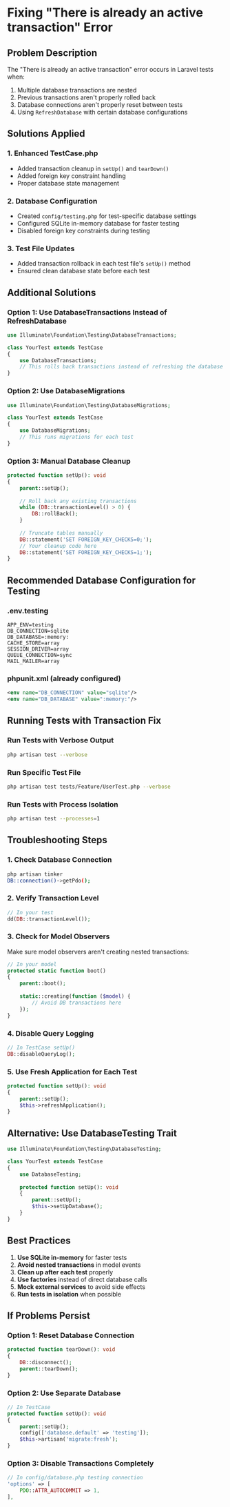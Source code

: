 # Fixing "There is already an active transaction" Error

## Problem Description
The "There is already an active transaction" error occurs in Laravel tests when:
1. Multiple database transactions are nested
2. Previous transactions aren't properly rolled back
3. Database connections aren't properly reset between tests
4. Using `RefreshDatabase` with certain database configurations

## Solutions Applied

### 1. Enhanced TestCase.php
- Added transaction cleanup in `setUp()` and `tearDown()`
- Added foreign key constraint handling
- Proper database state management

### 2. Database Configuration
- Created `config/testing.php` for test-specific database settings
- Configured SQLite in-memory database for faster testing
- Disabled foreign key constraints during testing

### 3. Test File Updates
- Added transaction rollback in each test file's `setUp()` method
- Ensured clean database state before each test

## Additional Solutions

### Option 1: Use DatabaseTransactions Instead of RefreshDatabase
```php
use Illuminate\Foundation\Testing\DatabaseTransactions;

class YourTest extends TestCase
{
    use DatabaseTransactions;
    // This rolls back transactions instead of refreshing the database
}
```

### Option 2: Use DatabaseMigrations
```php
use Illuminate\Foundation\Testing\DatabaseMigrations;

class YourTest extends TestCase
{
    use DatabaseMigrations;
    // This runs migrations for each test
}
```

### Option 3: Manual Database Cleanup
```php
protected function setUp(): void
{
    parent::setUp();
    
    // Roll back any existing transactions
    while (DB::transactionLevel() > 0) {
        DB::rollBack();
    }
    
    // Truncate tables manually
    DB::statement('SET FOREIGN_KEY_CHECKS=0;');
    // Your cleanup code here
    DB::statement('SET FOREIGN_KEY_CHECKS=1;');
}
```

## Recommended Database Configuration for Testing

### .env.testing
```env
APP_ENV=testing
DB_CONNECTION=sqlite
DB_DATABASE=:memory:
CACHE_STORE=array
SESSION_DRIVER=array
QUEUE_CONNECTION=sync
MAIL_MAILER=array
```

### phpunit.xml (already configured)
```xml
<env name="DB_CONNECTION" value="sqlite"/>
<env name="DB_DATABASE" value=":memory:"/>
```

## Running Tests with Transaction Fix

### Run Tests with Verbose Output
```bash
php artisan test --verbose
```

### Run Specific Test File
```bash
php artisan test tests/Feature/UserTest.php --verbose
```

### Run Tests with Process Isolation
```bash
php artisan test --processes=1
```

## Troubleshooting Steps

### 1. Check Database Connection
```bash
php artisan tinker
DB::connection()->getPdo();
```

### 2. Verify Transaction Level
```php
// In your test
dd(DB::transactionLevel());
```

### 3. Check for Model Observers
Make sure model observers aren't creating nested transactions:
```php
// In your model
protected static function boot()
{
    parent::boot();
    
    static::creating(function ($model) {
        // Avoid DB transactions here
    });
}
```

### 4. Disable Query Logging
```php
// In TestCase setUp()
DB::disableQueryLog();
```

### 5. Use Fresh Application for Each Test
```php
protected function setUp(): void
{
    parent::setUp();
    $this->refreshApplication();
}
```

## Alternative: Use DatabaseTesting Trait
```php
use Illuminate\Foundation\Testing\DatabaseTesting;

class YourTest extends TestCase
{
    use DatabaseTesting;
    
    protected function setUp(): void
    {
        parent::setUp();
        $this->setUpDatabase();
    }
}
```

## Best Practices

1. **Use SQLite in-memory** for faster tests
2. **Avoid nested transactions** in model events
3. **Clean up after each test** properly
4. **Use factories** instead of direct database calls
5. **Mock external services** to avoid side effects
6. **Run tests in isolation** when possible

## If Problems Persist

### Option 1: Reset Database Connection
```php
protected function tearDown(): void
{
    DB::disconnect();
    parent::tearDown();
}
```

### Option 2: Use Separate Database
```php
// In TestCase
protected function setUp(): void
{
    parent::setUp();
    config(['database.default' => 'testing']);
    $this->artisan('migrate:fresh');
}
```

### Option 3: Disable Transactions Completely
```php
// In config/database.php testing connection
'options' => [
    PDO::ATTR_AUTOCOMMIT => 1,
],
```
